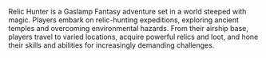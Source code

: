 
Relic Hunter is a Gaslamp Fantasy adventure set in a world steeped with magic. Players embark on relic-hunting expeditions, exploring ancient temples and overcoming environmental hazards. From their airship base, players travel to varied locations, acquire powerful relics and loot, and hone their skills and abilities for increasingly demanding challenges.